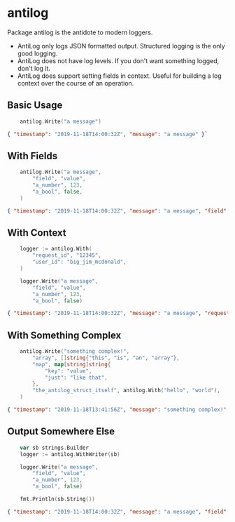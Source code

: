 # antilog

Package antilog is the antidote to modern loggers.

* AntiLog only logs JSON formatted output. Structured logging is the only good logging.
* AntiLog does not have log levels. If you don't want something logged, don't log it.
* AntiLog does support setting fields in context. Useful for building a log context over the course of an operation.

## Basic Usage

```go
    antilog.Write("a message")
```

```json
{ "timestamp": "2019-11-18T14:00:32Z", "message": "a message" }`
```

## With Fields

```go
    antilog.Write("a message",
        "field", "value",
        "a_number", 123,
        "a_bool", false,
    )
```

```json
{ "timestamp": "2019-11-18T14:00:32Z", "message": "a message", "field": "value", "a_number": 123, "a_bool": false }`
```

## With Context

```go
    logger := antilog.With(
        "request_id", "12345",
        "user_id": "big_jim_mcdonald",
    )

    logger.Write("a message",
        "field", "value",
        "a_number", 123,
        "a_bool", false)
```

```json
{ "timestamp": "2019-11-18T14:00:32Z", "message": "a message", "request_id": "12345", "user_id": "big_jim_mcdonald", "field": "value", "a_number": 123, "a_bool": false }`
```

## With Something Complex

```go
    antilog.Write("something complex!",
        "array", []string{"this", "is", "an", "array"},
        "map", map[string]string{
            "key": "value",
            "just": "like that",
        },
        "the_antilog_struct_itself", antilog.With("hello", "world"),
    )
```

```json
{ "timestamp": "2019-11-18T13:41:56Z", "message": "something complex!", "array": [ "this", "is", "an", "array" ], "map": { "key": "value", "just": "like that" }, "the_antilog_struct_itself": { "Fields": [ "hello", "world" ] } }
```

## Output Somewhere Else

```go
    var sb strings.Builder
    logger := antilog.WithWriter(sb)

    logger.Write("a message",
        "field", "value",
        "a_number", 123,
        "a_bool", false)

    fmt.Println(sb.String())
```

```json
{ "timestamp": "2019-11-18T14:00:32Z", "message": "a message", "field": "value", "a_number": 123, "a_bool": false }`
```
